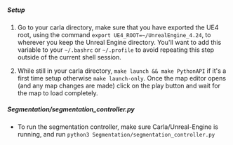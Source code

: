 ##### Setup
1. Go to your carla directory, make sure that you have exported the UE4 root, using the command `export UE4_ROOT=~/UnrealEngine_4.24`, to wherever you keep the Unreal Engine directory. You'll want to add this variable to your `~/.bashrc` or `~/.profile` to avoid repeating this step outside of the current shell session.

2. While still in your carla directory, `make launch && make PythonAPI` if it's a first time setup otherwise `make launch-only`. Once the map editor opens (and any map changes are made) click on the play button and wait for the map to load completely. 

##### Segmentation/segmentation_controller.py
 - To run the segmentation controller, make sure Carla/Unreal-Engine is running, and run `python3 Segmentation/segmentation_controller.py`